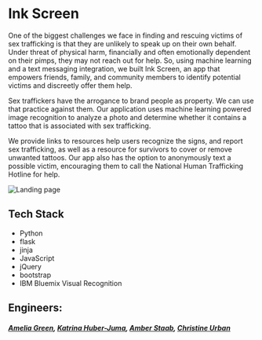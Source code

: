 
# Ink Screen
One of the biggest challenges we face in finding and rescuing victims of sex trafficking is that they are unlikely to speak up on their own behalf. Under threat of physical harm, financially and often emotionally dependent on their pimps, they may not reach out for help. So, using machine learning and a text messaging integration, we built Ink Screen, an app that empowers friends, family, and community members to identify potential victims and discreetly offer them help.

Sex traffickers have the arrogance to brand people as property. We can use that practice against them. Our application uses machine learning powered image recognition to analyze a photo and determine whether it contains a tattoo that is associated with sex trafficking. 

We provide links to resources help users recognize the signs, and report sex trafficking, as well as a resource for survivors to cover or remove unwanted tattoos. Our app also has the option to anonymously text a possible victim, encouraging them to call the National Human Trafficking  Hotline for help.

![Landing page](/static/images/llandingPg.png)


## Tech Stack
+ Python
+ flask 
+ jinja 
+ JavaScript
+ jQuery 
+ bootstrap 
+ IBM Bluemix Visual Recognition


 

## Engineers: 
##### [Amelia Green](https://www.linkedin.com/in/amelia-green-7075a4b9/ "Amelia on Linkedin"),  [Katrina Huber-Juma](http://katrinahuberjuma.tech "Katrina's portfolio site"),  [Amber Staab](https://www.linkedin.com/in/amberstaab "Amber on Linkedin"),  [Christine Urban](http://christineurban.net/ "Christine's portfolio site")
